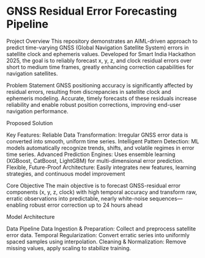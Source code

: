 # GNSS Residual Error Forecasting Pipeline

Project Overview
This repository demonstrates an AIML-driven approach to predict time-varying GNSS (Global Navigation Satellite System) errors in satellite clock and ephemeris values. Developed for Smart India Hackathon 2025, the goal is to reliably forecast x, y, z, and clock residual errors over short to medium time frames, greatly enhancing correction capabilities for navigation satellites.​

Problem Statement
GNSS positioning accuracy is significantly affected by residual errors, resulting from discrepancies in satellite clock and ephemeris modeling. Accurate, timely forecasts of these residuals increase reliability and enable robust position corrections, improving end-user navigation performance.

Proposed Solution

Key Features:
Reliable Data Transformation: Irregular GNSS error data is converted into smooth, uniform time series.
Intelligent Pattern Detection: ML models automatically recognize trends, shifts, and volatile regimes in error time series.
Advanced Prediction Engines: Uses ensemble learning (XGBoost, CatBoost, LightGBM) for multi-dimensional error prediction.
Flexible, Future-Proof Architecture: Easily integrates new features, learning strategies, and continuous model improvement

Core Objective
The main objective is to forecast GNSS-residual error components (x, y, z, clock) with high temporal accuracy and transform raw, erratic observations into predictable, nearly white-noise sequences—enabling robust error correction up to 24 hours ahead

Model Architecture

Data Pipeline
Data Ingestion & Preparation: Collect and preprocess satellite error data.
Temporal Regularization: Convert erratic series into uniformly spaced samples using interpolation.
Cleaning & Normalization: Remove missing values, apply scaling to stabilize training.

